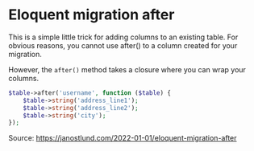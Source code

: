 # Eloquent migration after
This is a simple little trick for adding columns to an existing table. For obvious reasons, you cannot use after() to a column created for your migration.

However, the `after()` method takes a closure where you can wrap your columns.

```php
$table->after('username', function ($table) {
    $table->string('address_line1');
    $table->string('address_line2');
    $table->string('city');
});
```

Source: https://janostlund.com/2022-01-01/eloquent-migration-after
